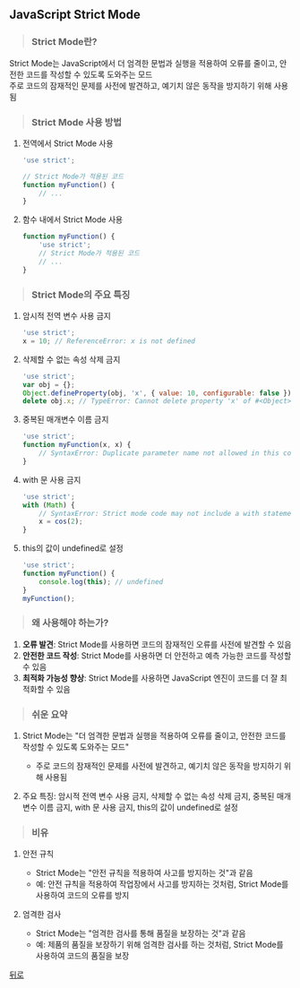 ## JavaScript Strict Mode
> ### Strict Mode란?
Strict Mode는 JavaScript에서 더 엄격한 문법과 실행을 적용하여 오류를 줄이고, 안전한 코드를 작성할 수 있도록 도와주는 모드</br>
주로 코드의 잠재적인 문제를 사전에 발견하고, 예기치 않은 동작을 방지하기 위해 사용됨

> ### Strict Mode 사용 방법
1. 전역에서 Strict Mode 사용
    ```javascript
    'use strict';

    // Strict Mode가 적용된 코드
    function myFunction() {
        // ...
    }
    ```

2. 함수 내에서 Strict Mode 사용
    ```javascript
    function myFunction() {
        'use strict';
        // Strict Mode가 적용된 코드
        // ...
    }
    ```

> ### Strict Mode의 주요 특징
1. 암시적 전역 변수 사용 금지
    ```javascript
    'use strict';
    x = 10; // ReferenceError: x is not defined
    ```

2. 삭제할 수 없는 속성 삭제 금지
    ```javascript
    'use strict';
    var obj = {};
    Object.defineProperty(obj, 'x', { value: 10, configurable: false });
    delete obj.x; // TypeError: Cannot delete property 'x' of #<Object>
    ```

3. 중복된 매개변수 이름 금지
    ```javascript
    'use strict';
    function myFunction(x, x) {
        // SyntaxError: Duplicate parameter name not allowed in this context
    }
    ```

4. with 문 사용 금지
    ```javascript
    'use strict';
    with (Math) {
        // SyntaxError: Strict mode code may not include a with statement
        x = cos(2);
    }
    ```

5. this의 값이 undefined로 설정
    ```javascript
    'use strict';
    function myFunction() {
        console.log(this); // undefined
    }
    myFunction();
    ```

> ### 왜 사용해야 하는가?
1. **오류 발견**: Strict Mode를 사용하면 코드의 잠재적인 오류를 사전에 발견할 수 있음
2. **안전한 코드 작성**: Strict Mode를 사용하면 더 안전하고 예측 가능한 코드를 작성할 수 있음
3. **최적화 가능성 향상**: Strict Mode를 사용하면 JavaScript 엔진이 코드를 더 잘 최적화할 수 있음

> ### 쉬운 요약
1. Strict Mode는 "더 엄격한 문법과 실행을 적용하여 오류를 줄이고, 안전한 코드를 작성할 수 있도록 도와주는 모드"
    - 주로 코드의 잠재적인 문제를 사전에 발견하고, 예기치 않은 동작을 방지하기 위해 사용됨

2. 주요 특징: 암시적 전역 변수 사용 금지, 삭제할 수 없는 속성 삭제 금지, 중복된 매개변수 이름 금지, with 문 사용 금지, this의 값이 undefined로 설정

> ### 비유
1. 안전 규칙
    - Strict Mode는 "안전 규칙을 적용하여 사고를 방지하는 것"과 같음
    - 예: 안전 규칙을 적용하여 작업장에서 사고를 방지하는 것처럼, Strict Mode를 사용하여 코드의 오류를 방지

2. 엄격한 검사
    - Strict Mode는 "엄격한 검사를 통해 품질을 보장하는 것"과 같음
    - 예: 제품의 품질을 보장하기 위해 엄격한 검사를 하는 것처럼, Strict Mode를 사용하여 코드의 품질을 보장

[뒤로](javascript.md)
